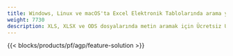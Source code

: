 ```yaml
---
title: Windows, Linux ve macOS'ta Excel Elektronik Tablolarında arama yapın
weight: 7730
description: XLS, XLSX ve ODS dosyalarında metin aramak için Ücretsiz Uygulama ve API'ler
---
```

{{< blocks/products/pf/agp/feature-solution >}} 

